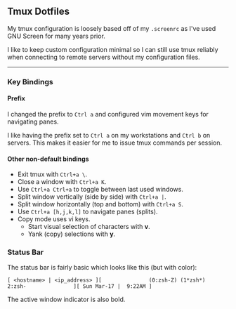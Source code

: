 ## Tmux Dotfiles
My tmux configuration is loosely based off of my `.screenrc` as I've used GNU Screen for many years prior.

I like to keep custom configuration minimal so I can still use tmux reliably when connecting to remote servers without my configuration files.

----

### Key Bindings
#### Prefix
I changed the prefix to `Ctrl a` and configured vim movement keys for navigating panes.

I like having the prefix set to `Ctrl a` on my workstations and `Ctrl b` on servers.
This makes it easier for me to issue tmux commands per session.

#### Other non-default bindings
- Exit tmux with `Ctrl+a \`.
- Close a window with `Ctrl+a K`.
- Use `Ctrl+a Ctrl+a` to toggle between last used windows.
- Split window vertically (side by side) with `Ctrl+a |`.
- Split window horizontally (top and bottom) with `Ctrl+a S`.
- Use `Ctrl+a [h,j,k,l]` to navigate panes (splits).
- Copy mode uses vi keys.
  - Start visual selection of characters with **v**.
  - Yank (copy) selections with **y**.

### Status Bar
The status bar is fairly basic which looks like this (but with color):
```
[ <hostname> | <ip_address> ][               (0:zsh-Z) (1*zsh*)  2:zsh-               ][ Sun Mar-17 |  9:22AM ]
```

The active window indicator is also bold.
